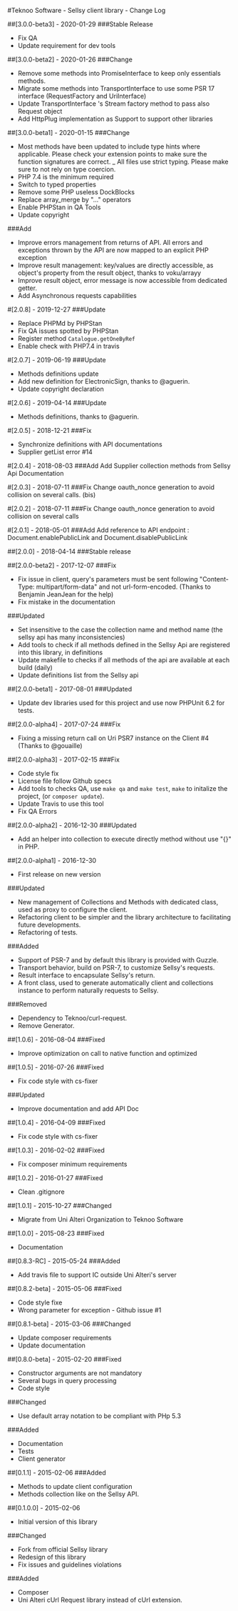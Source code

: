 #Teknoo Software - Sellsy client library - Change Log

##[3.0.0-beta3] - 2020-01-29
###Stable Release
- Fix QA
- Update requirement for dev tools

##[3.0.0-beta2] - 2020-01-26
###Change
- Remove some methods into PromiseInterface to keep only essentials methods.
- Migrate some methods into TransportInterface to use some PSR 17 interface (RequestFactory and UriInterface)
- Update TransportInterface 's Stream factory method to pass also Request object
- Add HttpPlug implementation as Support to support other libraries 

##[3.0.0-beta1] - 2020-01-15
###Change
- Most methods have been updated to include type hints where applicable. Please check your extension points to make sure the function signatures are correct.
_ All files use strict typing. Please make sure to not rely on type coercion.
- PHP 7.4 is the minimum required
- Switch to typed properties
- Remove some PHP useless DockBlocks
- Replace array_merge by "..." operators
- Enable PHPStan in QA Tools
- Update copyright

###Add
- Improve errors management from returns of API. All errors and exceptions thrown by the API
  are now mapped to an explicit PHP exception
- Improve result management: key/values are directly accessible, as object's property from the result object, thanks to voku/arrayy
- Improve result object, error message is now accessible from dedicated getter.
- Add Asynchronous requests capabilities
  
#[2.0.8] - 2019-12-27
###Update
- Replace PHPMd by PHPStan
- Fix QA issues spotted by PHPStan
- Register method `Catalogue.getOneByRef`
- Enable check with PHP7.4 in travis

#[2.0.7] - 2019-06-19
###Update
- Methods definitions update
- Add new definition for ElectronicSign, thanks to @aguerin.
- Update copyright declaration

#[2.0.6] - 2019-04-14
###Update
- Methods definitions, thanks to @aguerin.

#[2.0.5] - 2018-12-21
###Fix
- Synchronize definitions with API documentations
- Supplier getList error #14

#[2.0.4] - 2018-08-03
###Add
Add Supplier collection methods from Sellsy Api Documentation

#[2.0.3] - 2018-07-11
###Fix
Change oauth_nonce generation to avoid collision on several calls. (bis)

#[2.0.2] - 2018-07-11
###Fix
Change oauth_nonce generation to avoid collision on several calls

#[2.0.1] - 2018-05-01
###Add
Add reference to API endpoint : Document.enablePublicLink and Document.disablePublicLink

##[2.0.0] - 2018-04-14
###Stable release

##[2.0.0-beta2] - 2017-12-07
###Fix
- Fix issue in client, query's parameters must be sent following
  "Content-Type: multipart/form-data" and not url-form-encoded. (Thanks to Benjamin JeanJean for the help)
- Fix mistake in the documentation

###Updated
- Set insensitive to the case the collection name and method name (the sellsy api has many inconsistencies)
- Add tools to check if all methods defined in the Sellsy Api are registered into this library, in definitions
- Update makefile to checks if all methods of the api are available at each build (daily)
- Update definitions list from the Sellsy api

##[2.0.0-beta1] - 2017-08-01
###Updated
- Update dev libraries used for this project and use now PHPUnit 6.2 for tests.

##[2.0.0-alpha4] - 2017-07-24
###Fix
- Fixing a missing return call on Uri PSR7 instance on the Client #4 (Thanks to @gouaille)

##[2.0.0-alpha3] - 2017-02-15
###Fix
- Code style fix
- License file follow Github specs
- Add tools to checks QA, use `make qa` and `make test`, `make` to initalize the project, (or `composer update`).
- Update Travis to use this tool
- Fix QA Errors

##[2.0.0-alpha2] - 2016-12-30
###Updated
- Add an helper into collection to execute directly method without use "{}" in PHP.

##[2.0.0-alpha1] - 2016-12-30
- First release on new version

###Updated
- New management of Collections and Methods with dedicated class, used as proxy to configure the client.
- Refactoring client to be simpler and the library architecture to facilitating future developments.
- Refactoring of tests.

###Added
- Support of PSR-7 and by default this library is provided with Guzzle.
- Transport behavior, build on PSR-7, to customize Sellsy's requests.
- Result interface to encapsulate Sellsy's return.
- A front class, used to generate automatically client and collections instance to perform naturally requests to Sellsy.

###Removed
- Dependency to Teknoo/curl-request.
- Remove Generator.

##[1.0.6] - 2016-08-04
###Fixed
- Improve optimization on call to native function and optimized

##[1.0.5] - 2016-07-26
###Fixed
- Fix code style with cs-fixer

###Updated
- Improve documentation and add API Doc

##[1.0.4] - 2016-04-09
###Fixed
- Fix code style with cs-fixer

##[1.0.3] - 2016-02-02
###Fixed
- Fix composer minimum requirements

##[1.0.2] - 2016-01-27
###Fixed
- Clean .gitignore

##[1.0.1] - 2015-10-27
###Changed
- Migrate from Uni Alteri Organization to Teknoo Software

##[1.0.0] - 2015-08-23
###Fixed
- Documentation

##[0.8.3-RC] - 2015-05-24
###Added
- Add travis file to support IC outside Uni Alteri's server

##[0.8.2-beta] - 2015-05-06
###Fixed
- Code style fixe
- Wrong parameter for exception - Github issue #1

##[0.8.1-beta] - 2015-03-06
###Changed
- Update composer requirements
- Update documentation

##[0.8.0-beta] - 2015-02-20
###Fixed
- Constructor arguments are not mandatory
- Several bugs in query processing
- Code style

###Changed
- Use default array notation to be compliant with PHp 5.3

###Added
- Documentation
- Tests
- Client generator

##[0.1.1] - 2015-02-06
###Added
- Methods to update client configuration
- Methods collection like on the Sellsy API.

##[0.1.0.0] - 2015-02-06
- Initial version of this library

###Changed
- Fork from official Sellsy library 
- Redesign of this library
- Fix issues and guidelines violations

###Added
- Composer
- Uni Alteri cUrl Request library instead of cUrl extension.
